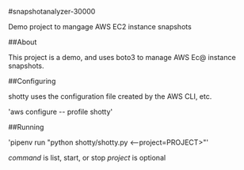 #snapshotanalyzer-30000

Demo project to mangage AWS EC2 instance snapshots

##About

This project is a demo, and uses boto3 to manage AWS Ec@ instance snapshots.

##Configuring

shotty uses the configuration file created by the AWS CLI, etc.

'aws configure -- profile shotty'

##Running

'pipenv run "python shotty/shotty.py <command>
<--project=PROJECT>"'

*command* is list, start, or stop
*project* is optional
